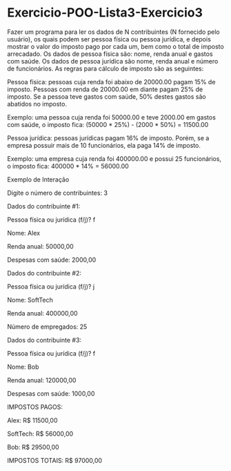 # Exercicio-POO-Lista3-Exercicio3

Fazer um programa para ler os dados de N contribuintes (N fornecido pelo usuário), os quais podem ser pessoa física ou pessoa jurídica, e depois mostrar o valor do imposto pago por cada um, bem como o total de imposto arrecadado.
Os dados de pessoa física são: nome, renda anual e gastos com saúde. Os dados de pessoa jurídica são nome, renda anual e número de funcionários. As regras para cálculo de imposto são as seguintes:

Pessoa física: pessoas cuja renda foi abaixo de 20000.00 pagam 15% de imposto. Pessoas com renda de 20000.00 em diante pagam 25% de imposto. Se a pessoa teve gastos com saúde, 50% destes gastos são abatidos no imposto.

Exemplo: uma pessoa cuja renda foi 50000.00 e teve 2000.00 em gastos com saúde, o imposto fica: (50000 * 25%) - (2000 * 50%) = 11500.00

Pessoa jurídica: pessoas jurídicas pagam 16% de imposto. Porém, se a empresa possuir mais de 10 funcionários, ela paga 14% de imposto.

Exemplo: uma empresa cuja renda foi 400000.00 e possui 25 funcionários, o imposto fica: 400000 * 14% = 56000.00

Exemplo de Interação

Digite o número de contribuintes: 3

Dados do contribuinte #1:

Pessoa física ou jurídica (f/j)? f

Nome: Alex

Renda anual: 50000,00

Despesas com saúde: 2000,00


Dados do contribuinte #2:

Pessoa física ou jurídica (f/j)? j

Nome: SoftTech

Renda anual: 400000,00

Número de empregados: 25


Dados do contribuinte #3:

Pessoa física ou jurídica (f/j)? f

Nome: Bob

Renda anual: 120000,00

Despesas com saúde: 1000,00


IMPOSTOS PAGOS:

Alex: R$ 11500,00

SoftTech: R$ 56000,00

Bob: R$ 29500,00

IMPOSTOS TOTAIS: R$ 97000,00
